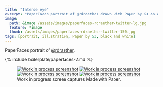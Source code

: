```yaml
---
title: "Intense eye"
excerpt: "PaperFaces portrait of @rdraether drawn with Paper by 53 on an iPad."
image: 
  path: &image /assets/images/paperfaces-rdraether-twitter-lg.jpg 
  feature: *image
  thumb: /assets/images/paperfaces-rdraether-twitter-150.jpg
tags: [portrait, illustration, Paper by 53, black and white]
---
```


PaperFaces portrait of [@rdraether](http://twitter.com/rdraether).

{% include boilerplate/paperfaces-2.md %}

<figure class="third">
	<a href="{{ site.url }}/assets/images/paperfaces-rdraether-process-1-lg.jpg"><img src="{{ site.url }}/assets/images/paperfaces-rdraether-process-1-600.jpg" alt="Work in process screenshot"></a>
	<a href="{{ site.url }}/assets/images/paperfaces-rdraether-process-2-lg.jpg"><img src="{{ site.url }}/assets/images/paperfaces-rdraether-process-2-600.jpg" alt="Work in process screenshot"></a>
	<a href="{{ site.url }}/assets/images/paperfaces-rdraether-process-3-lg.jpg"><img src="{{ site.url }}/assets/images/paperfaces-rdraether-process-3-600.jpg" alt="Work in process screenshot"></a>
	<a href="{{ site.url }}/assets/images/paperfaces-rdraether-process-4-lg.jpg"><img src="{{ site.url }}/assets/images/paperfaces-rdraether-process-4-600.jpg" alt="Work in process screenshot"></a>
	<figcaption>Work in progress screen captures Made with Paper.</figcaption>
</figure>
